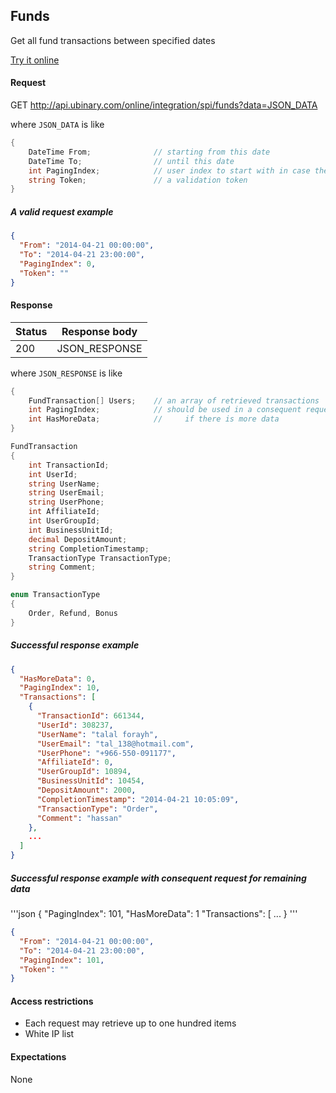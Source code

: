 ﻿## Funds

Get all fund transactions between specified dates

[Try it online](http://api.ubinary.com/nunit/page/online.html)


#### Request

GET http://api.ubinary.com/online/integration/spi/funds?data=JSON_DATA

where `JSON_DATA` is like

```C#
{
    DateTime From;              // starting from this date
    DateTime To;                // until this date
    int PagingIndex;            // user index to start with in case there are more results
    string Token;               // a validation token
}
```

##### A valid request example

```json
{
  "From": "2014-04-21 00:00:00",
  "To": "2014-04-21 23:00:00",
  "PagingIndex": 0,
  "Token": ""
}
```


#### Response

Status | Response body
-------|--------------
200    | JSON_RESPONSE

where `JSON_RESPONSE` is like

```C#
{
    FundTransaction[] Users;    // an array of retrieved transactions
    int PagingIndex;            // should be used in a consequent request
    int HasMoreData;            //     if there is more data
}

FundTransaction
{
    int TransactionId;
    int UserId;
    string UserName;
    string UserEmail;
    string UserPhone;
    int AffiliateId;
    int UserGroupId;
    int BusinessUnitId;
    decimal DepositAmount;
    string CompletionTimestamp;
    TransactionType TransactionType;
    string Comment;
}

enum TransactionType
{
    Order, Refund, Bonus
}
```

##### Successful response example

```json
{
  "HasMoreData": 0,
  "PagingIndex": 10,
  "Transactions": [
    {
      "TransactionId": 661344,
      "UserId": 308237,
      "UserName": "talal forayh",
      "UserEmail": "tal_138@hotmail.com",
      "UserPhone": "+966-550-091177",
      "AffiliateId": 0,
      "UserGroupId": 10894,
      "BusinessUnitId": 10454,
      "DepositAmount": 2000,
      "CompletionTimestamp": "2014-04-21 10:05:09",
      "TransactionType": "Order",
      "Comment": "hassan"
    },
    ...
  ]
}
```

##### Successful response example with consequent request for remaining data

'''json
{
  "PagingIndex": 101,
  "HasMoreData": 1
  "Transactions": [
    ...
}
'''


```json
{
  "From": "2014-04-21 00:00:00",
  "To": "2014-04-21 23:00:00",
  "PagingIndex": 101,
  "Token": ""
}
```


#### Access restrictions

- Each request may retrieve up to one hundred items
- White IP list


#### Expectations

None
